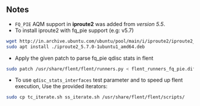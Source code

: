 ## Notes
- `FQ_PIE` AQM support in **iproute2** was added from _version 5.5_.
- To install iproute2 with fq_pie support (e.g: v5.7)

```bash
wget http://in.archive.ubuntu.com/ubuntu/pool/main/i/iproute2/iproute2_5.7.0-1ubuntu1_amd64.deb
sudo apt install ./iproute2_5.7.0-1ubuntu1_amd64.deb
```

- Apply the given patch to parse fq_pie qdisc stats in flent
```bash
sudo patch /usr/share/flent/flent/runners.py < flent_runners_fq_pie.diff
```

- To use `qdisc_stats_interfaces` test parameter and to speed up flent execution, Use the provided iterators:

```bash
sudo cp tc_iterate.sh ss_iterate.sh /usr/share/flent/flent/scripts/
```